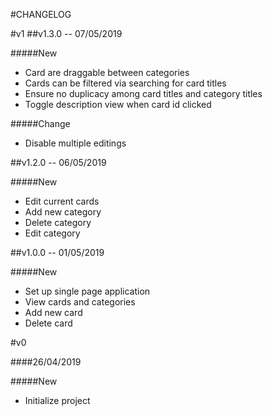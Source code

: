 #CHANGELOG

#v1
##v1.3.0 -- 07/05/2019

#####New
- Card are draggable between categories
- Cards can be filtered via searching for card titles
- Ensure no duplicacy among card titles and category titles
- Toggle description view when card id clicked

#####Change
- Disable multiple editings

##v1.2.0 -- 06/05/2019

#####New
- Edit current cards
- Add new category
- Delete category
- Edit category

##v1.0.0 -- 01/05/2019

#####New
- Set up single page application
- View cards and categories
- Add new card
- Delete card

#v0

####26/04/2019 

#####New
- Initialize project